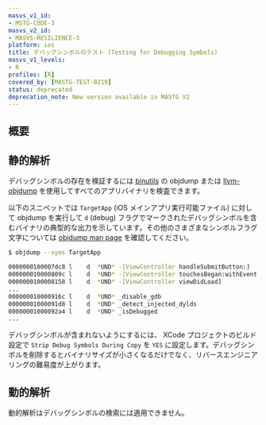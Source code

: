 ```yaml
---
masvs_v1_id:
- MSTG-CODE-3
masvs_v2_id:
- MASVS-RESILIENCE-3
platform: ios
title: デバッグシンボルのテスト (Testing for Debugging Symbols)
masvs_v1_levels:
- R
profiles: [R]
covered_by: [MASTG-TEST-0219]
status: deprecated
deprecation_note: New version available in MASTG V2
---
```


## 概要

## 静的解析

デバッグシンボルの存在を検証するには [binutils](https://www.gnu.org/s/binutils/ "Binutils") の objdump または [llvm-objdump](https://llvm.org/docs/CommandGuide/llvm-objdump.html "llvm-objdump") を使用してすべてのアプリバイナリを検査できます。

以下のスニペットでは `TargetApp` (iOS メインアプリ実行可能ファイル) に対して objdump を実行して `d` (debug) フラグでマークされたデバッグシンボルを含むバイナリの典型的な出力を示しています。その他のさまざまなシンボルフラグ文字については [objdump man page](https://www.unix.com/man-page/osx/1/objdump/ "objdump man page") を確認してください。

```bash
$ objdump --syms TargetApp

0000000100007dc8 l    d  *UND* -[ViewController handleSubmitButton:]
000000010000809c l    d  *UND* -[ViewController touchesBegan:withEvent:]
0000000100008158 l    d  *UND* -[ViewController viewDidLoad]
...
000000010000916c l    d  *UND* _disable_gdb
00000001000091d8 l    d  *UND* _detect_injected_dylds
00000001000092a4 l    d  *UND* _isDebugged
...
```

デバッグシンボルが含まれないようにするには、 XCode プロジェクトのビルド設定で `Strip Debug Symbols During Copy` を `YES` に設定します。デバッグシンボルを削除するとバイナリサイズが小さくなるだけでなく、リバースエンジニアリングの難易度が上がります。

## 動的解析

動的解析はデバッグシンボルの検索には適用できません。

